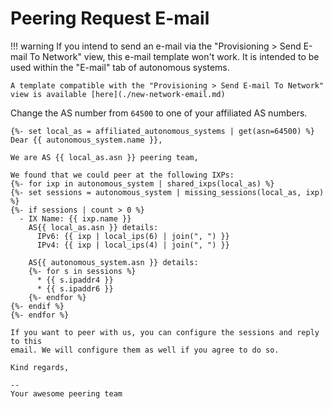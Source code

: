 # Peering Request E-mail

!!! warning
    If you intend to send an e-mail via the "Provisioning > Send E-mail To
    Network" view, this e-mail template won't work. It is intended to be used
    within the "E-mail" tab of autonomous systems.

    A template compatible with the "Provisioning > Send E-mail To Network"
    view is available [here](./new-network-email.md)

Change the AS number from `64500` to one of your affiliated AS numbers.

```no-highlight
{%- set local_as = affiliated_autonomous_systems | get(asn=64500) %}
Dear {{ autonomous_system.name }},

We are AS {{ local_as.asn }} peering team,

We found that we could peer at the following IXPs:
{%- for ixp in autonomous_system | shared_ixps(local_as) %}
{%- set sessions = autonomous_system | missing_sessions(local_as, ixp) %}
{%- if sessions | count > 0 %}
  - IX Name: {{ ixp.name }}
    AS{{ local_as.asn }} details:
      IPv6: {{ ixp | local_ips(6) | join(", ") }}
      IPv4: {{ ixp | local_ips(4) | join(", ") }}

    AS{{ autonomous_system.asn }} details:
    {%- for s in sessions %}
      * {{ s.ipaddr4 }}
      * {{ s.ipaddr6 }}
    {%- endfor %}
{%- endif %}
{%- endfor %}

If you want to peer with us, you can configure the sessions and reply to this
email. We will configure them as well if you agree to do so.

Kind regards,

--
Your awesome peering team
```
